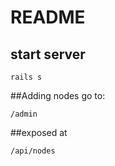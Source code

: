 # README

## start server
```
rails s
```

##Adding nodes
go to:
```
/admin
```
##exposed at

```
/api/nodes
```

